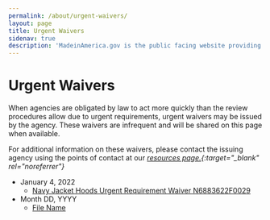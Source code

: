```yaml
---
permalink: /about/urgent-waivers/
layout: page
title: Urgent Waivers
sidenav: true
description: 'MadeinAmerica.gov is the public facing website providing information about Executive Order 14005: Ensuring the Future is Made in America by All of America’s Workers.'
---
```


# Urgent Waivers

When agencies are obligated by law to act more quickly than the review procedures allow due to urgent requirements, urgent waivers may be issued by the agency. These waivers are infrequent and will be shared on this page when available.

For additional information on these waivers, please contact the issuing agency using the points of contact at our _[resources page.](https://www.madeinamerica.gov/customer-service/resources/){:target="\_blank" rel="noreferrer"}_

- January 4, 2022
  - [Navy Jacket Hoods Urgent Requirement Waiver N6883622F0029](/urgent-waivers/Navy-Jacket-hoods-Urgent-Requirement-Waiver-N6883622F0029-4-Jan-22-for-posting.xlsx)
- Month DD, YYYY
  - [File Name](/urgent-waivers/<file-name>.xlsx)
